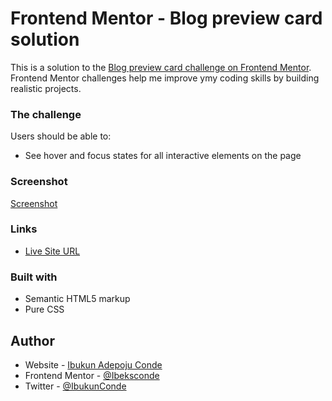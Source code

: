 # Frontend Mentor - Blog preview card solution

This is a solution to the [Blog preview card challenge on Frontend Mentor](https://www.frontendmentor.io/challenges/blog-preview-card-ckPaj01IcS). Frontend Mentor challenges help me improve ymy coding skills by building realistic projects. 


### The challenge

Users should be able to:

- See hover and focus states for all interactive elements on the page

### Screenshot

[Screenshot](https://prnt.sc/Yf0W1YaX1mVn)


### Links

- [Live Site URL](https://ibeksconde.github.io/blog-preview-card-main/)


### Built with

- Semantic HTML5 markup
- Pure CSS 


## Author

- Website - [Ibukun Adepoju Conde](https://www.ibukunadepoju-conde.vzy)
- Frontend Mentor - [@Ibeksconde](https://www.frontendmentor.io/profile/Ibeksconde)
- Twitter - [@IbukunConde](https://www.twitter.com/IbukunConde)



